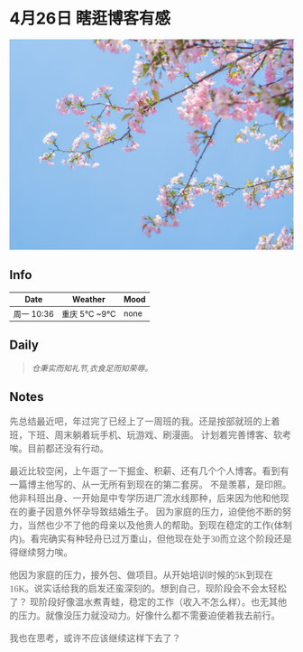 #  4月26日 瞎逛博客有感

![26.jpg](log_img/26.jpg)

## Info

| Date     | Weather        | Mood |
|----------|----------------|------|
| 周一 10:36 | 重庆 5°C ~9°C  | none |

## Daily

> *仓秉实而知礼节,衣食足而知荣辱。*


## Notes
<font color="#666" size="3" face="华文彩云">
<p>
先总结最近吧，年过完了已经上了一周班的我。还是按部就班的上着班，下班、周末躺着玩手机、玩游戏、刷漫画。
计划着完善博客、软考唉。目前都还没有行动。
</p>

<p>
最近比较空闲，上午逛了一下掘金、积薪、还有几个个人博客。看到有一篇博主他写的、从一无所有到现在的第二套房。
不是羡慕，是印照。他非科班出身、一开始是中专学历进厂流水线那种，后来因为他和他现在的妻子因意外怀孕导致结婚生子。
因为家庭的压力，迫使他不断的努力，当然也少不了他的母亲以及他贵人的帮助。到现在稳定的工作(体制内)。看完确实有种轻舟已过万重山，但他现在处于30而立这个阶段还是得继续努力唉。
</p>

<p>
他因为家庭的压力，接外包、做项目。从开始培训时候的5K到现在16K。说实话给我的启发还蛮深刻的。想到自己，现阶段会不会太轻松了？
现阶段好像温水煮青蛙，稳定的工作（收入不怎么样）。也无其他的压力。就像没压力就没动力。好像什么都不需要迫使着我去前行。
</p>
<p>
我也在思考，或许不应该继续这样下去了？
</p>
</font>